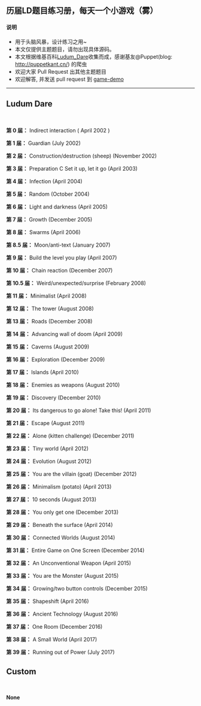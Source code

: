 ﻿## 历届LD题目练习册，每天一个小游戏（雾）

#### 说明

- 用于头脑风暴，设计练习之用~
- 本文仅提供主题题目，请勿出现具体源码。
- 本文根据维基百科[Ludum_Dare](https://en.wikipedia.org/wiki/Ludum_Dare#Results)收集而成，感谢基友@Puppet(blog: http://puppetkant.cn/) 的爬虫
- 欢迎大家 Pull Request 出其他主题题目
- 欢迎解答, 并发送 pull request 到 [game-demo](https://github.com/game-practice/game-demo)


---

## Ludum Dare

<br />

**第 0 届：** Indirect interaction ( April 2002 ) 

**第 1 届：** Guardian (July 2002) 

**第 2 届：** Construction/destruction (sheep) (November 2002) 

**第 3 届：** Preparation C Set it up, let it go (April 2003) 

**第 4 届：** Infection (April 2004) 

**第 5 届：** Random (October 2004) 

**第 6 届：** Light and darkness (April 2005) 

**第 7 届：** Growth (December 2005) 

**第 8 届：** Swarms (April 2006) 

**第 8.5 届：** Moon/anti-text (January 2007) 

**第 9 届：** Build the level you play (April 2007) 

**第 10 届：** Chain reaction (December 2007) 

**第 10.5 届：** Weird/unexpected/surprise (February 2008) 

**第 11 届：** Minimalist (April 2008) 

**第 12 届：** The tower (August 2008) 

**第 13 届：** Roads (December 2008) 

**第 14 届：** Advancing wall of doom (April 2009) 

**第 15 届：** Caverns (August 2009) 

**第 16 届：** Exploration (December 2009) 

**第 17 届：** Islands (April 2010) 

**第 18 届：** Enemies as weapons (August 2010) 

**第 19 届：** Discovery (December 2010) 

**第 20 届：** Its dangerous to go alone! Take this! (April 2011) 

**第 21 届：** Escape (August 2011) 

**第 22 届：** Alone (kitten challenge) (December 2011) 

**第 23 届：** Tiny world (April 2012) 

**第 24 届：** Evolution (August 2012) 

**第 25 届：** You are the villain (goat) (December 2012) 

**第 26 届：** Minimalism (potato) (April 2013) 

**第 27 届：** 10 seconds (August 2013) 

**第 28 届：** You only get one (December 2013) 

**第 29 届：** Beneath the surface (April 2014) 

**第 30 届：** Connected Worlds (August 2014) 

**第 31 届：** Entire Game on One Screen (December 2014) 

**第 32 届：** An Unconventional Weapon (April 2015) 

**第 33 届：** You are the Monster (August 2015) 

**第 34 届：** Growing/two button controls (December 2015) 

**第 35 届：** Shapeshift (April 2016) 

**第 36 届：** Ancient Technology (August 2016) 

**第 37 届：** One Room (December 2016) 

**第 38 届：** A Small World (April 2017) 

**第 39 届：** Running out of Power (July 2017) 


## Custom

<br />

**None**